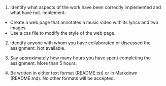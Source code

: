 1. Identify what aspects of the work have been correctly implemented and what have not.
Implement:
- Create a web page that annotates a music video with its lyrics and two images.
- Use a css file to modify the style of the web page.

2. Identify anyone with whom you have collaborated or discussed the assignment.
Not available.

3. Say approximately how many hours you have spent completing the assignment.
More than 5 hours.

4. Be written in either text format (README.txt) or in Markdown (README.md). No other formats will be accepted.